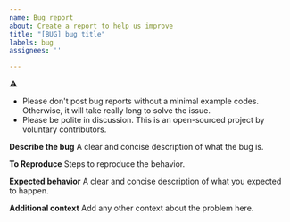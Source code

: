 ```yaml
---
name: Bug report
about: Create a report to help us improve
title: "[BUG] bug title"
labels: bug
assignees: ''

---
```


:warning:
- Please don't post bug reports without a minimal example codes. Otherwise, it will take really long to solve the issue.
- Please be polite in discussion. This is an open-sourced project by voluntary contributors.

**Describe the bug**
A clear and concise description of what the bug is.

**To Reproduce**
Steps to reproduce the behavior.

**Expected behavior**
A clear and concise description of what you expected to happen.

**Additional context**
Add any other context about the problem here.
